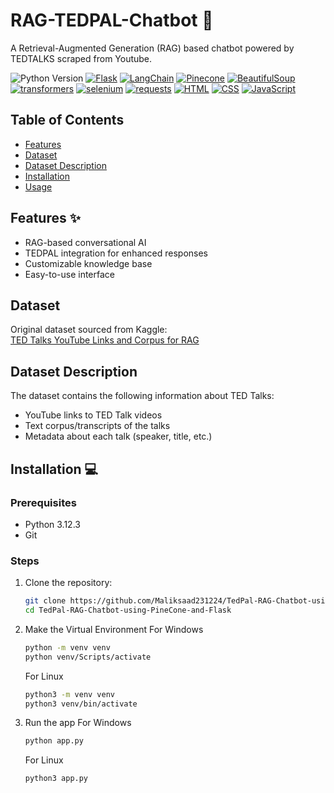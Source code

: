 # RAG-TEDPAL-Chatbot 🤖

A Retrieval-Augmented Generation (RAG) based chatbot powered by TEDTALKS scraped from Youtube.

![Python Version](https://img.shields.io/badge/python-3.12.3-blue.svg) [![Flask](https://img.shields.io/badge/flask-3.0.2-green.svg)](https://flask.palletsprojects.com/)
[![LangChain](https://img.shields.io/badge/langchain-0.1.11-orange.svg)](https://python.langchain.com/)
[![Pinecone](https://img.shields.io/badge/pinecone-3.0.1-yellow.svg)](https://www.pinecone.io/)
[![BeautifulSoup](https://img.shields.io/badge/beautifulsoup4-4.12.3-lightgrey.svg)](https://www.crummy.com/software/BeautifulSoup/)
[![transformers](https://img.shields.io/badge/transformers-4.39.3-blue.svg)](https://huggingface.co/docs/transformers)
[![selenium](https://img.shields.io/badge/selenium-4.19.0-green.svg)](https://www.selenium.dev/)
[![requests](https://img.shields.io/badge/requests-2.31.0-orange.svg)](https://docs.python-requests.org/)
[![HTML](https://img.shields.io/badge/HTML5-E34F26?logo=html5&logoColor=white)](https://developer.mozilla.org/en-US/docs/Web/HTML)
[![CSS](https://img.shields.io/badge/CSS3-1572B6?logo=css3&logoColor=white)](https://developer.mozilla.org/en-US/docs/Web/CSS)
[![JavaScript](https://img.shields.io/badge/JavaScript-F7DF1E?logo=javascript&logoColor=black)](https://developer.mozilla.org/en-US/docs/Web/JavaScript)



## Table of Contents

- [Features](#features)
- [Dataset](#dataset)
- [Dataset Description](#dataset-description)
- [Installation](#installation)
- [Usage](#usage)

## Features ✨
- RAG-based conversational AI
- TEDPAL integration for enhanced responses
- Customizable knowledge base
- Easy-to-use interface

## Dataset
Original dataset sourced from Kaggle:  
[TED Talks YouTube Links and Corpus for RAG](https://www.kaggle.com/datasets/awansaad6797/tedtalks-youtube-links-and-corpus-for-rag)


## Dataset Description
The dataset contains the following information about TED Talks:
- YouTube links to TED Talk videos
- Text corpus/transcripts of the talks
- Metadata about each talk (speaker, title, etc.)

## Installation 💻

### Prerequisites
- Python 3.12.3
- Git

### Steps
1. Clone the repository:
   ```bash
   git clone https://github.com/Maliksaad231224/TedPal-RAG-Chatbot-using-PineCone-and-Flask.git
   cd TedPal-RAG-Chatbot-using-PineCone-and-Flask

2. Make the Virtual Environment
   For Windows
   ```bash
   python -m venv venv
   python venv/Scripts/activate
   ```
   For Linux
   ```bash
   python3 -m venv venv
   python3 venv/bin/activate


3. Run the app
   For Windows
   ```bash
   python app.py
    ```
   For Linux
    ```bash
    python3 app.py

